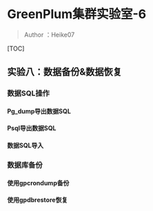 # GreenPlum集群实验室-6

> Author ：Heike07

[TOC]

## 实验八：数据备份&数据恢复

### 数据SQL操作

#### Pg_dump导出数据SQL

#### Psql导出数据SQL

#### 数据SQL导入

### 数据库备份

#### 使用gpcrondump备份

#### 使用gpdbrestore恢复







